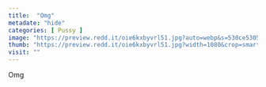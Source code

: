 ```yaml
---
title:  "Omg"
metadate: "hide"
categories: [ Pussy ]
image: "https://preview.redd.it/oie6kxbyvrl51.jpg?auto=webp&s=530ce5305f9e51e8950b0d17be15e6c786ce245b"
thumb: "https://preview.redd.it/oie6kxbyvrl51.jpg?width=1080&crop=smart&auto=webp&s=fa82e1193fedf27d973863f2989e53e54f7c3f7f"
visit: ""
---
```

Omg
